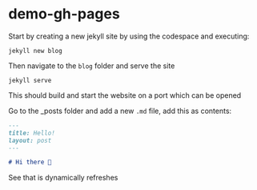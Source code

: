 # demo-gh-pages

Start by creating a new jekyll site by using the codespace and executing:

`jekyll new blog`

Then navigate to the `blog` folder and serve the site

`jekyll serve`

This should build and start the website on a port which can be opened

Go to the _posts folder and add a new `.md` file, add this as contents:

```markdown
---
title: Hello!
layout: post
---

# Hi there 👋

```

See that is dynamically refreshes



